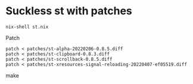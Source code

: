 # Suckless st with patches

    nix-shell st.nix

Patch

    patch < patches/st-alpha-20220206-0.8.5.diff
    patch < patches/st-clipboard-0.8.3.diff
    patch < patches/st-scrollback-0.8.5.diff
    patch < patches/st-xresources-signal-reloading-20220407-ef05519.diff

make
